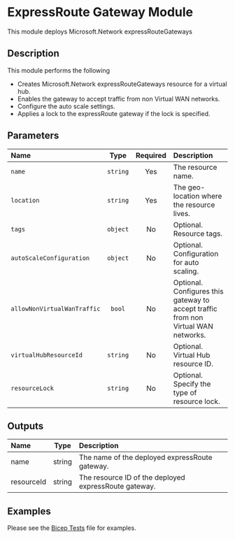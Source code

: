 # ExpressRoute Gateway Module

This module deploys Microsoft.Network expressRouteGateways

## Description

This module performs the following

- Creates Microsoft.Network expressRouteGateways resource for a virtual hub.
- Enables the gateway to accept traffic from non Virtual WAN networks.
- Configure the auto scale settings.
- Applies a lock to the expressRoute gateway if the lock is specified.

## Parameters

| Name                        | Type     | Required | Description                                                                        |
| :-------------------------- | :------: | :------: | :--------------------------------------------------------------------------------- |
| `name`                      | `string` | Yes      | The resource name.                                                                 |
| `location`                  | `string` | Yes      | The geo-location where the resource lives.                                         |
| `tags`                      | `object` | No       | Optional. Resource tags.                                                           |
| `autoScaleConfiguration`    | `object` | No       | Optional. Configuration for auto scaling.                                          |
| `allowNonVirtualWanTraffic` | `bool`   | No       | Optional. Configures this gateway to accept traffic from non Virtual WAN networks. |
| `virtualHubResourceId`      | `string` | No       | Optional. Virtual Hub resource ID.                                                 |
| `resourceLock`              | `string` | No       | Optional. Specify the type of resource lock.                                       |

## Outputs

| Name       | Type   | Description                                           |
| :--------- | :----: | :---------------------------------------------------- |
| name       | string | The name of the deployed expressRoute gateway.        |
| resourceId | string | The resource ID of the deployed expressRoute gateway. |

## Examples

Please see the [Bicep Tests](test/main.test.bicep) file for examples.